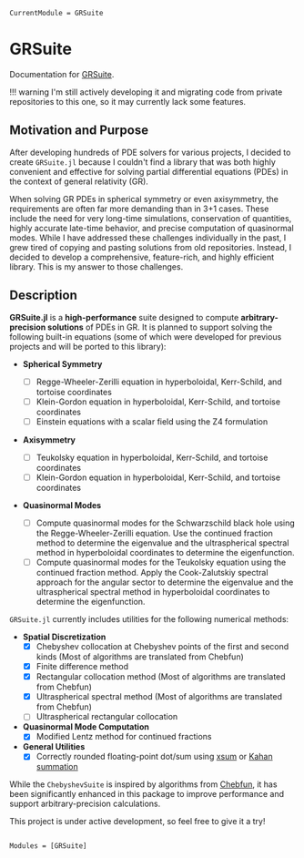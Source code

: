 ```@meta
CurrentModule = GRSuite
```

# GRSuite

Documentation for [GRSuite](https://github.com/AuroraDysis/GRSuite.jl).


!!! warning
    I'm still actively developing it and migrating code from private repositories to this one, so it may currently lack some features.

## Motivation and Purpose

After developing hundreds of PDE solvers for various projects, I decided to create `GRSuite.jl` because I couldn't find a library that was both highly convenient and effective for solving partial differential equations (PDEs) in the context of general relativity (GR).

When solving GR PDEs in spherical symmetry or even axisymmetry, the requirements are often far more demanding than in 3+1 cases. These include the need for very long-time simulations, conservation of quantities, highly accurate late-time behavior, and precise computation of quasinormal modes. While I have addressed these challenges individually in the past, I grew tired of copying and pasting solutions from old repositories. Instead, I decided to develop a comprehensive, feature-rich, and highly efficient library. This is my answer to those challenges.

## Description

**GRSuite.jl** is a **high-performance** suite designed to compute **arbitrary-precision solutions** of PDEs in GR. It is planned to support solving the following built-in equations (some of which were developed for previous projects and will be ported to this library):

- **Spherical Symmetry**

  - [ ] Regge-Wheeler-Zerilli equation in hyperboloidal, Kerr-Schild, and tortoise coordinates
  - [ ] Klein-Gordon equation in hyperboloidal, Kerr-Schild, and tortoise coordinates
  - [ ] Einstein equations with a scalar field using the Z4 formulation

- **Axisymmetry**

  - [ ] Teukolsky equation in hyperboloidal, Kerr-Schild, and tortoise coordinates
  - [ ] Klein-Gordon equation in hyperboloidal, Kerr-Schild, and tortoise coordinates

- **Quasinormal Modes**
  - [ ] Compute quasinormal modes for the Schwarzschild black hole using the Regge-Wheeler-Zerilli equation. Use the continued fraction method to determine the eigenvalue and the ultraspherical spectral method in hyperboloidal coordinates to determine the eigenfunction.
  - [ ] Compute quasinormal modes for the Teukolsky equation using the continued fraction method. Apply the Cook-Zalutskiy spectral approach for the angular sector to determine the eigenvalue and the ultraspherical spectral method in hyperboloidal coordinates to determine the eigenfunction.

`GRSuite.jl` currently includes utilities for the following numerical methods:

- **Spatial Discretization**
  - [x] Chebyshev collocation at Chebyshev points of the first and second kinds (Most of algorithms are translated from Chebfun)
  - [x] Finite difference method
  - [x] Rectangular collocation method (Most of algorithms are translated from Chebfun)
  - [x] Ultraspherical spectral method (Most of algorithms are translated from Chebfun)
  - [ ] Ultraspherical rectangular collocation
- **Quasinormal Mode Computation**
  - [x] Modified Lentz method for continued fractions
- **General Utilities**
  - [x] Correctly rounded floating-point dot/sum using [xsum](https://arxiv.org/abs/1505.05571) or [Kahan summation](https://en.wikipedia.org/wiki/Kahan_summation_algorithm)

While the `ChebyshevSuite` is inspired by algorithms from [Chebfun](https://www.chebfun.org/), it has been significantly enhanced in this package to improve performance and support arbitrary-precision calculations.

This project is under active development, so feel free to give it a try!

```@index
```

```@autodocs
Modules = [GRSuite]
```
